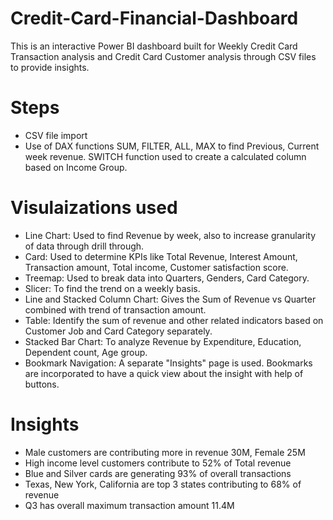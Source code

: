 # Credit-Card-Financial-Dashboard
This is an interactive Power BI dashboard built for Weekly Credit Card Transaction analysis and Credit Card Customer analysis through CSV files to provide insights.

# Steps
* CSV file import 
* Use of DAX functions SUM, FILTER, ALL, MAX to find Previous, Current week revenue. SWITCH function used to create a calculated column based on Income Group.

# Visulaizations used
* Line Chart: Used to find Revenue by week, also to increase granularity of data through drill through.
* Card: Used to determine KPIs like Total Revenue, Interest Amount, Transaction amount, Total income, Customer satisfaction score.
* Treemap: Used to break data into Quarters, Genders, Card Category.
* Slicer: To find the trend on a weekly basis.
* Line and Stacked Column Chart: Gives the Sum of Revenue vs Quarter combined with trend of transaction amount.
* Table: Identify the sum of revenue and other related indicators based on Customer Job and Card Category separately.
* Stacked Bar Chart: To analyze Revenue by Expenditure, Education, Dependent count, Age group.
* Bookmark Navigation: A separate "Insights" page is used. Bookmarks are incorporated to have a quick view about the insight with help of buttons.

# Insights 
* Male customers are contributing more in revenue 30M, Female 25M
* High income level customers contribute to 52% of Total revenue
* Blue and Silver cards are generating 93% of overall transactions
* Texas, New York, California are top 3 states contributing to 68% of revenue
* Q3 has overall maximum transaction amount 11.4M

